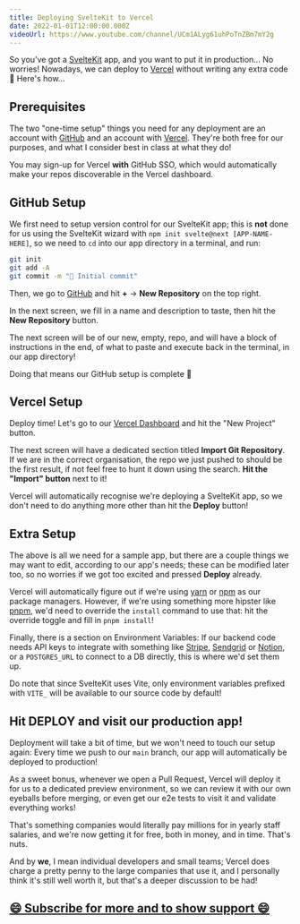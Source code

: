 ```yaml
---
title: Deploying SvelteKit to Vercel
date: 2022-01-01T12:00:00.000Z
videoUrl: https://www.youtube.com/channel/UCm1ALyg61uhPoTnZBm7mY2g
---
```


So you've got a [SvelteKit](https://kit.svelte.dev) app, and you want to put it in production... No worries! Nowadays, we can deploy to [Vercel](https://vercel.com/) without writing any extra code 🚀 Here's how...

## Prerequisites

The two "one-time setup" things you need for any deployment are an account with [GitHub](https://github.com/) and an account with [Vercel](https://vercel.com/). They're both free for our purposes, and what I consider best in class at what they do!

You may sign-up for Vercel **with** GitHub SSO, which would automatically make your repos discoverable in the Vercel dashboard.

## GitHub Setup

We first need to setup version control for our SvelteKit app; this is **not** done for us using the SvelteKit wizard with `npm init svelte@next [APP-NAME-HERE]`, so we need to `cd` into our app directory in a terminal, and run:

```sh
git init
git add -A
git commit -m "🎉 Initial commit"
```

Then, we go to [GitHub](https://github.com/) and hit **+** -> **New Repository** on the top right.

In the next screen, we fill in a name and description to taste, then hit the **New Repository** button.

The next screen will be of our new, empty, repo, and will have a block of instructions in the end, of what to paste and execute back in the terminal, in our app directory!

Doing that means our GitHub setup is complete 🙌

## Vercel Setup

Deploy time! Let's go to our [Vercel Dashboard](https://vercel.com/dashboard) and hit the "New Project" button.

The next screen will have a dedicated section titled **Import Git Repository**. If we are in the correct organisation, the repo we just pushed to should be the first result, if not feel free to hunt it down using the search. **Hit the "Import" button** next to it!

Vercel will automatically recognise we're deploying a SvelteKit app, so we don't need to do anything more other than hit the **Deploy** button!

## Extra Setup

The above is all we need for a sample app, but there are a couple things we may want to edit, according to our app's needs; these can be modified later too, so no worries if we got too excited and pressed **Deploy** already.

Vercel will automatically figure out if we're using [yarn](https://yarnpkg.com/) or [npm](https://www.npmjs.com/) as our package managers. However, if we're using something more hipster like [pnpm](https://pnpm.io/), we'd need to override the `install` command to use that: hit the override toggle and fill in `pnpm install`!

Finally, there is a section on Environment Variables: If our backend code needs API keys to integrate with something like [Stripe](https://stripe.com/), [Sendgrid](https://sendgrid.com/) or [Notion](https://www.notion.so/), or a `POSTGRES_URL` to connect to a DB directly, this is where we'd set them up.

Do note that since SvelteKit uses Vite, only environment variables prefixed with `VITE_` will be available to our source code by default!

## Hit DEPLOY and visit our production app!

Deployment will take a bit of time, but we won't need to touch our setup again: Every time we push to our `main` branch, our app will automatically be deployed to production!

As a sweet bonus, whenever we open a Pull Request, Vercel will deploy it for us to a dedicated preview environment, so we can review it with our own eyeballs before merging, or even get our e2e tests to visit it and validate everything works!

That's something companies would literally pay millions for in yearly staff salaries, and we're now getting it for free, both in money, and in time. That's nuts.

And by **we**, I mean individual developers and small teams; Vercel does charge a pretty penny to the large companies that use it, and I personally think it's still well worth it, but that's a deeper discussion to be had!

## [😄 Subscribe for more and to show support 😄](https://www.youtube.com/channel/UCm1ALyg61uhPoTnZBm7mY2g)
